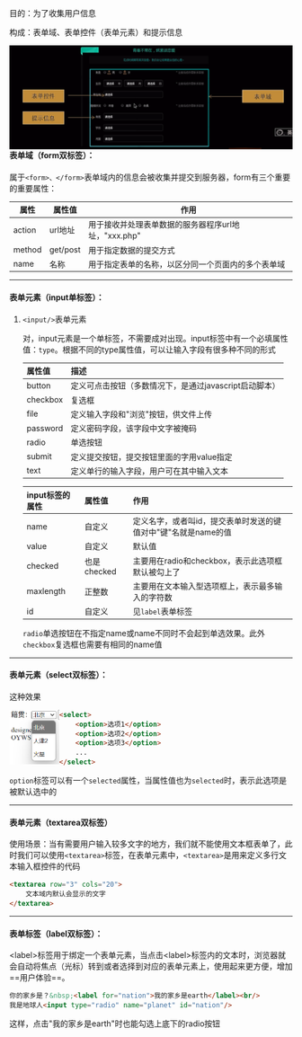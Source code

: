 目的：为了收集用户信息

构成：表单域、表单控件（表单元素）和提示信息

<img align="left" src="assets/image-20220705185202768.png" alt="image-20220705185202768" style="zoom:50%;" />

------

#### 表单域（form双标签）：

属于`<form>、</form>`表单域内的信息会被收集并提交到服务器，form有三个重要的重要属性：

| 属性   | 属性值   | 作用                                                 |
| ------ | -------- | ---------------------------------------------------- |
| action | url地址  | 用于接收并处理表单数据的服务器程序url地址，"xxx.php" |
| method | get/post | 用于指定数据的提交方式                               |
| name   | 名称     | 用于指定表单的名称，以区分同一个页面内的多个表单域   |



------

#### 表单元素（input单标签）：

1. `<input/>`表单元素

   对，input元素是一个单标签，不需要成对出现。input标签中有一个必填属性值：`type`。根据不同的type属性值，可以让输入字段有很多种不同的形式

   | 属性值   | 描述                                                   |
   | -------- | ------------------------------------------------------ |
   | button   | 定义可点击按钮（多数情况下，是通过javascript启动脚本） |
   | checkbox | 复选框                                                 |
   | file     | 定义输入字段和"浏览"按钮，供文件上传                   |
   | password | 定义密码字段，该字段中文字被掩码                       |
   | radio    | 单选按钮                                               |
   | submit   | 定义提交按钮，提交按钮里面的字用value指定              |
   | text     | 定义单行的输入字段，用户可在其中输入文本               |

   

   | input标签的属性 | 属性值      | 作用                                                         |
   | --------------- | ----------- | ------------------------------------------------------------ |
   | name            | 自定义      | 定义名字，或者叫id，提交表单时发送的键值对中"键"名就是name的值 |
   | value           | 自定义      | 默认值                                                       |
   | checked         | 也是checked | 主要用在radio和checkbox，表示此选项框默认被勾上了            |
   | maxlength       | 正整数      | 主要用在文本输入型选项框上，表示最多输入的字符数             |
   | id              | 自定义      | 见`label`表单标签                                            |

   `radio`单选按钮在不指定name或name不同时不会起到单选效果。此外`checkbox`复选框也需要有相同的name值


------

#### 表单元素（select双标签）：

这种效果

<img align="left" src="assets/image-20220705202535059.png" alt="image-20220705202535059" style="zoom:50%;" />

```html
<select>
    <option>选项1</option>
    <option>选项2</option>
    <option>选项3</option>
    ...
</select>
```

`option`标签可以有一个`selected`属性，当属性值也为`selected`时，表示此选项是被默认选中的



------

#### 表单元素（textarea双标签）

使用场景：当有需要用户输入较多文字的地方，我们就不能使用文本框表单了，此时我们可以使用`<textarea>`标签，在表单元素中，`<textarea>`是用来定义多行文本输入框控件的代码

```html
<textarea row="3" cols="20">
    文本域内默认会显示的文字
</textarea>
```



------

#### 表单标签（label双标签）：

\<label>标签用于绑定一个表单元素，当点击\<label>标签内的文本时，浏览器就会自动将焦点（光标）转到或者选择到对应的表单元素上，使用起来更方便，增加==用户体验==。

```html
你的家乡是？&nbsp;<label for="nation">我的家乡是earth</label><br/>
我是地球人<input type="radio" name="planet" id="nation"/>
```

这样，点击"我的家乡是earth"时也能勾选上底下的radio按钮



